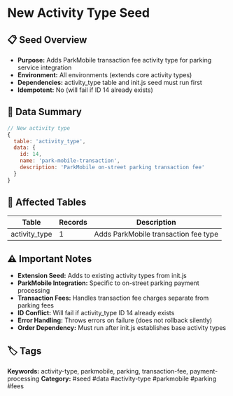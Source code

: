 # New Activity Type Seed

## 📋 Seed Overview
- **Purpose:** Adds ParkMobile transaction fee activity type for parking service integration
- **Environment:** All environments (extends core activity types)
- **Dependencies:** activity_type table and init.js seed must run first
- **Idempotent:** No (will fail if ID 14 already exists)

## 🔧 Data Summary
```javascript
// New activity type
{
  table: 'activity_type',
  data: {
    id: 14,
    name: 'park-mobile-transaction',
    description: 'ParkMobile on-street parking transaction fee'
  }
}
```

## 📝 Affected Tables
| Table | Records | Description |
|-------|---------|-------------|
| activity_type | 1 | Adds ParkMobile transaction fee type |

## ⚠️ Important Notes
- **Extension Seed:** Adds to existing activity types from init.js
- **ParkMobile Integration:** Specific to on-street parking payment processing
- **Transaction Fees:** Handles transaction fee charges separate from parking fees
- **ID Conflict:** Will fail if activity_type ID 14 already exists
- **Error Handling:** Throws errors on failure (does not rollback silently)
- **Order Dependency:** Must run after init.js establishes base activity types

## 🏷️ Tags
**Keywords:** activity-type, parkmobile, parking, transaction-fee, payment-processing
**Category:** #seed #data #activity-type #parkmobile #parking #fees
